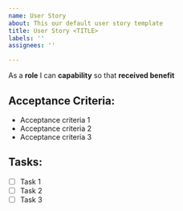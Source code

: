 ```yaml
---
name: User Story
about: This our default user story template
title: User Story <TITLE>
labels: ''
assignees: ''

---
```


As a **role** I can **capability** so that **received benefit**

## Acceptance Criteria:
 - Acceptance criteria 1
 - Acceptance criteria 2
 - Acceptance criteria 3

## Tasks:

- [ ] Task 1
- [ ] Task 2
- [ ] Task 3
